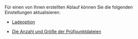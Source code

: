Für einen von Ihnen erstellten Ablauf können Sie die folgenden Einstellungen aktualisieren:

-   [Ladeoption](ury1691596218182.md)

-   [Die Anzahl und Größe der Prüfpunktdateien](npn1691594431074.md)
